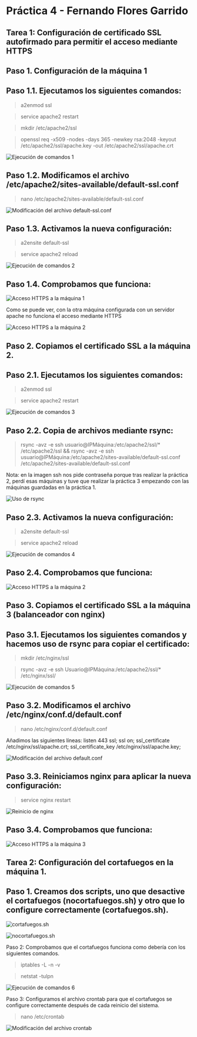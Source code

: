 # Práctica 4 - Fernando Flores Garrido## Tarea 1: Configuración de certificado SSL autofirmado para permitir el acceso mediante HTTPS## Paso 1. Configuración de la máquina 1## Paso 1.1. Ejecutamos los siguientes comandos:> a2enmod ssl> service apache2 restart> mkdir /etc/apache2/ssl> openssl req -x509 -nodes -days 365 -newkey rsa:2048 -keyout /etc/apache2/ssl/apache.key -out /etc/apache2/ssl/apache.crt![Ejecución de comandos 1](img/Screenshot_1.jpg)## Paso 1.2. Modificamos el archivo /etc/apache2/sites-available/default-ssl.conf> nano /etc/apache2/sites-available/default-ssl.conf![Modificación del archivo default-ssl.conf](img/Screenshot_2.jpg)## Paso 1.3. Activamos la nueva configuración:> a2ensite default-ssl>service apache2 reload![Ejecución de comandos 2](img/Screenshot_3.jpg)## Paso 1.4. Comprobamos que funciona:![Acceso HTTPS a la máquina 1](img/Screenshot_4.jpg)Como se puede ver, con la otra máquina configurada con un servidor apache no funciona el acceso mediante HTTPS![Acceso HTTPS a la máquina 2](img/Screenshot_5.jpg)## Paso 2. Copiamos el certificado SSL a la máquina 2.## Paso 2.1. Ejecutamos los siguientes comandos:> a2enmod ssl> service apache2 restart![Ejecución de comandos 3](img/Screenshot_6.jpg)## Paso 2.2. Copia de archivos mediante rsync:> rsync -avz -e ssh usuario@IPMáquina:/etc/apache2/ssl/* /etc/apache2/ssl && rsync -avz -e ssh usuario@IPMáquina:/etc/apache2/sites-available/default-ssl.conf /etc/apache2/sites-available/default-ssl.confNota: en la imagen ssh nos pide contraseña porque  tras realizar la práctica 2, perdí esas máquinas y tuve que realizar la práctica 3 empezando con las máquinas guardadas en la práctica 1.![Uso de rsync](img/Screenshot_7.jpg)## Paso 2.3. Activamos la nueva configuración:> a2ensite default-ssl>service apache2 reload![Ejecución de comandos 4](img/Screenshot_8.jpg)## Paso 2.4. Comprobamos que funciona:![Acceso HTTPS a la máquina 2](img/Screenshot_9.jpg)## Paso 3. Copiamos el certificado SSL a la máquina 3 (balanceador con nginx)## Paso 3.1. Ejecutamos los siguientes comandos y hacemos uso de rsync para copiar el certificado:> mkdir /etc/nginx/ssl> rsync -avz -e ssh Usuario@IPMáquina:/etc/apache2/ssl/* /etc/nginx/ssl/![Ejecución de comandos 5](img/Screenshot_10.jpg)## Paso 3.2. Modificamos el archivo /etc/nginx/conf.d/default.conf> nano /etc/nginx/conf.d/default.confAñadimos las siguientes líneas:listen 443 ssl;ssl on;ssl_certificate /etc/nginx/ssl/apache.crt;ssl_certificate_key /etc/nginx/ssl/apache.key;![Modificación del archivo default.conf](img/Screenshot_11.jpg)## Paso 3.3. Reiniciamos nginx para aplicar la nueva configuración:> service nginx restart![Reinicio de nginx](img/Screenshot_12.jpg)## Paso 3.4. Comprobamos que funciona:![Acceso HTTPS a la máquina 3](img/Screenshot_13.jpg)## Tarea 2: Configuración del cortafuegos en la máquina 1.## Paso 1. Creamos dos scripts, uno que desactive el cortafuegos (nocortafuegos.sh) y otro que lo configure correctamente (cortafuegos.sh).![cortafuegos.sh](img/Screenshot_14.jpg)![nocortafuegos.sh](img/Screenshot_15.jpg)Paso 2: Comprobamos que el cortafuegos funciona como debería con los siguientes comandos.> iptables -L -n -v> netstat -tulpn![Ejecución de comandos 6](img/Screenshot_16.jpg)Paso 3: Configuramos el archivo crontab para que el cortafuegos se configure correctamente después de cada reinicio del sistema.> nano /etc/crontab![Modificación del archivo crontab](img/Screenshot_17.jpg)